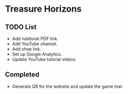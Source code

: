 # Treasure Horizons

## TODO List
- Add rulebook PDF link.
- Add YouTube channel.
- Add shop link.
- Set up Google Analytics.
- Update YouTube tutorial videos.

## Completed
- Generate QR for the website and update the game mat.
